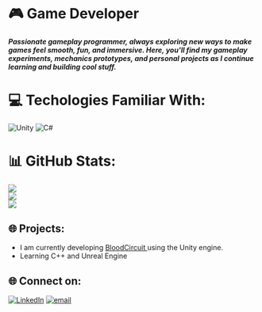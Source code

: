 <h1 align="left"> 🎮 Game Developer</h1>
<h5 align="left">Passionate gameplay programmer, always exploring new ways to make games feel smooth, fun, and immersive. Here, you'll find my gameplay experiments, mechanics prototypes, and personal projects as I continue learning and building cool stuff. </h5>

# 💻 Techologies Familiar With:
![Unity](https://img.shields.io/badge/unity-%23000000.svg?style=for-the-badge&logo=unity&logoColor=white) ![C#](https://img.shields.io/badge/c%23-%23239120.svg?style=for-the-badge&logo=csharp&logoColor=white)

# 📊 GitHub Stats:
![](https://github-readme-stats.vercel.app/api?username=riteshhhh11&theme=dark&hide_border=false&include_all_commits=false&count_private=false)<br/>
![](https://github-readme-streak-stats.herokuapp.com/?user=riteshhhh11&theme=dark&hide_border=false)<br/>
![](https://github-readme-stats.vercel.app/api/top-langs/?username=riteshhhh11&theme=dark&hide_border=false&include_all_commits=false&count_private=false&layout=compact)

## 🌐 Projects:
- I am currently developing <a href="www.google.com"> BloodCircuit </a >using the Unity engine.
- Learning C++ and Unreal Engine

## 🌐 Connect on:
[![LinkedIn](https://img.shields.io/badge/LinkedIn-%230077B5.svg?logo=linkedin&logoColor=white)](https://linkedin.com/in/ritesh-ranjan-04a306255) [![email](https://img.shields.io/badge/Email-D14836?logo=gmail&logoColor=white)](mailto:riteshranjan785@gmail.com) 

<!-- Proudly created with GPRM ( https://gprm.itsvg.in ) -->
